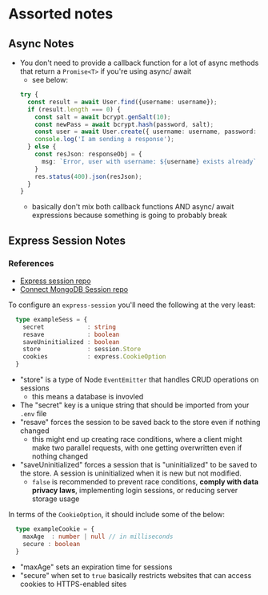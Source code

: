 # Assorted notes

## Async Notes

- You don't need to provide a callback function for a lot of async methods that return a `Promise<T>` if you're using async/ await
  - see below:
  ```ts
  try {
    const result = await User.find({username: username});
    if (result.length === 0) {
      const salt = await bcrypt.genSalt(10);
      const newPass = await bcrypt.hash(password, salt);
      const user = await User.create({ username: username, password: newPass });
      console.log('I am sending a response');
    } else {
      const resJson: responseObj = {
        msg: `Error, user with username: ${username} exists already`
      }
      res.status(400).json(resJson);
    }
  }
  ```
  - basically don't mix both callback functions AND async/ await expressions because something is going to probably break

## Express Session Notes

### References

- [Express session repo](https://github.com/expressjs/session)
- [Connect MongoDB Session repo](https://github.com/mongodb-js/connect-mongodb-session#readme)

To configure an `express-session` you'll need the following at the very least:
  ```ts
    type exampleSess = {
      secret            : string
      resave            : boolean
      saveUninitialized : boolean
      store             : session.Store
      cookies           : express.CookieOption
    }
  ```
- "store" is a type of Node `EventEmitter` that handles CRUD operations on sessions
  - this means a database is invovled
- The "secret" key is a unique string that should be imported from your `.env` file
- "resave" forces the session to be saved back to the store even if nothing changed
  - this might end up creating race conditions, where a client might make two parallel requests, with one getting overwritten even if nothing changed
- "saveUninitialized" forces a session that is "uninitialized" to be saved to the store. A session is uninitialized when it is new but not modified.
  - `false` is recommended to prevent race conditions, **comply with data privacy laws**, implementing login sessions, or reducing server storage usage

In terms of the `CookieOption`, it should include some of the below:
  ```ts
    type exampleCookie = {
      maxAge  : number | null // in milliseconds
      secure : boolean
    }
  ```
- "maxAge" sets an expiration time for sessions
- "secure" when set to `true` basically restricts websites that can access cookies to HTTPS-enabled sites